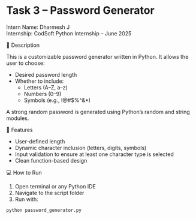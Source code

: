 # Task 3 – Password Generator

Intern Name: Dharmesh J  
Internship: CodSoft Python Internship – June 2025


 🔐 Description

This is a customizable password generator written in Python. It allows the user to choose:
- Desired password length
- Whether to include:
  - Letters (A–Z, a–z)
  - Numbers (0–9)
  - Symbols (e.g., !@#$%^&*)

A strong random password is generated using Python’s random and string modules.


 🧠 Features

- User-defined length
- Dynamic character inclusion (letters, digits, symbols)
- Input validation to ensure at least one character type is selected
- Clean function-based design


 💻 How to Run

1. Open terminal or any Python IDE
2. Navigate to the script folder
3. Run with:
```bash
python password_generator.py
